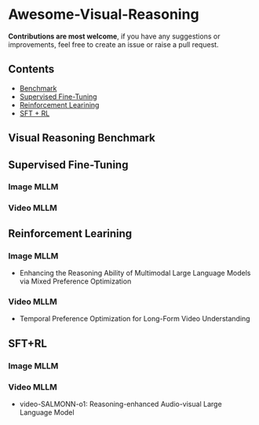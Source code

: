 # Awesome-Visual-Reasoning

**Contributions are most welcome**, if you have any suggestions or improvements, feel free to create an issue or raise a pull request.

## Contents
 - [Benchmark](#Visual-Reasoning-Benchmark)
 - [Supervised Fine-Tuning](#Supervised-Fine-Tuning)
 - [Reinforcement Learining](#Reinforcement-Learining)
 - [SFT + RL](##SFT+RL)


## Visual Reasoning Benchmark

## Supervised Fine-Tuning
### Image MLLM

### Video MLLM

## Reinforcement Learining

### Image MLLM

- Enhancing the Reasoning Ability of Multimodal Large Language Models via Mixed Preference Optimization

### Video MLLM

- Temporal Preference Optimization for Long-Form Video Understanding
## SFT+RL

### Image MLLM

### Video MLLM

- video-SALMONN-o1: Reasoning-enhanced Audio-visual Large Language Model
